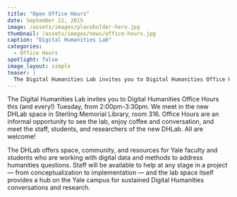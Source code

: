 ```yaml
---
title: "Open Office Hours"
date: September 22, 2015
image: /assets/images/placeholder-hero.jpg
thumbnail: /assets/images/news/office-hours.jpg
caption: "Digital Humanities Lab"
categories: 
  - Office Hours
spotlight: false 
image_layout: simple
teaser: |
  The Digital Humanities Lab invites you to Digital Humanities Office Hours this (and every!) Tuesday, from 2:00pm-3:30pm. We meet in the new DHLab space in Sterling Memorial Library, room 316. Office...
---
```


The Digital Humanities Lab invites you to Digital Humanities Office Hours this (and every!) Tuesday, from 2:00pm-3:30pm. We meet in the new DHLab space in Sterling Memorial Library, room 316. Office Hours are an informal opportunity to see the lab, enjoy coffee and conversation, and meet the staff, students, and researchers of the new DHLab. All are welcome!
   
The DHLab offers space, community, and resources for Yale faculty and students who are working with digital data and methods to address humanities questions. Staff will be available to help at any stage in a project — from conceptualization to implementation — and the lab space itself provides a hub on the Yale campus for sustained Digital Humanities conversations and research.